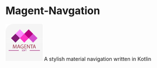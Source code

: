 # Magent-Navgation
<img src="https://github.com/vipafattal/Magent-Navgation/blob/master/readme/magent-icon.png" width=20%>
A stylish material navigation written in Kotlin

